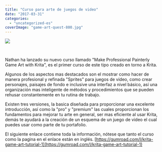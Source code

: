 ```yaml
---
title: "Curso para arte de juegos de video"
date: "2017-03-31"
categories: 
  - "uncategorized-es"
coverImage: "game-art-quest-800.jpg"
---
```


![](/images/posts/2017/game-art-quest-800.jpg)

 

Nathan ha lanzado su nuevo curso llamado "Make Professional Painterly Game Art with Krita", es el primer curso de este tipo creado en torno a Krita.

Algunos de los aspectos mas destacados son el mostrar como hacer de manera profesional y refinada "Sprites" para juegos de video, como crear personajes, paisajes de fondo e inclusive una interfaz a nivel básico, así una organización mas inteligente de métodos y procedimientos que se pueden rehusar constantemente en tu rutina de trabajo.

Existen tres versiones, la basica diseñada para proporcionar una excelente introducción, así como la "pro" y "premium" las cuales proporcionan los fundamentos para mejorar tu arte en general, ser mas eficiente al usar Krita, demás te ayudará a la creación de un esquema de un juego de video el cual puedes usar como parte de tu portafolio.

El siguiente enlace contiene toda la información, nótese que tanto el curso como la pagina en el enlace están en inglés. [https://gumroad.com/l/krita-game-art-tutorial-1](https://gumroad.com/l/krita-game-art-tutorial-1)
